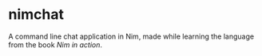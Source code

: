 # nimchat
A command line chat application in Nim, made while learning the language from the book _Nim in action_.
